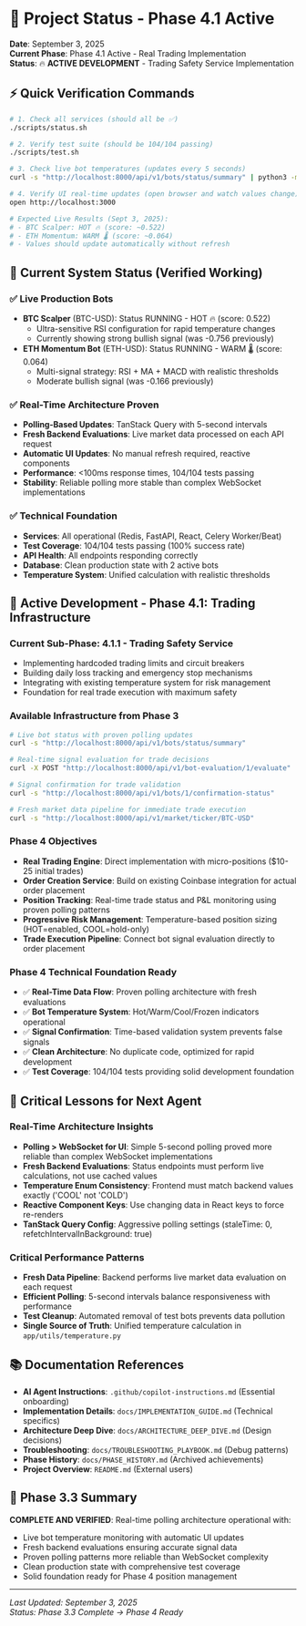 # 🚀 Project Status - Phase 4.1 Active

**Date**: September 3, 2025  
**Current Phase**: Phase 4.1 Active - Real Trading Implementation  
**Status**: 🔥 **ACTIVE DEVELOPMENT** - Trading Safety Service Implementation

## ⚡ **Quick Verification Commands**

```bash
# 1. Check all services (should all be ✅)
./scripts/status.sh

# 2. Verify test suite (should be 104/104 passing) 
./scripts/test.sh

# 3. Check live bot temperatures (updates every 5 seconds)
curl -s "http://localhost:8000/api/v1/bots/status/summary" | python3 -m json.tool

# 4. Verify UI real-time updates (open browser and watch values change)
open http://localhost:3000

# Expected Live Results (Sept 3, 2025):
# - BTC Scalper: HOT 🔥 (score: ~0.522) 
# - ETH Momentum: WARM 🌡️ (score: ~0.064)
# - Values should update automatically without refresh
```

## 🎯 **Current System Status (Verified Working)**

### **✅ Live Production Bots**
- **BTC Scalper** (BTC-USD): Status RUNNING - HOT 🔥 (score: 0.522)
  - Ultra-sensitive RSI configuration for rapid temperature changes
  - Currently showing strong bullish signal (was -0.756 previously)
- **ETH Momentum Bot** (ETH-USD): Status RUNNING - WARM 🌡️ (score: 0.064)  
  - Multi-signal strategy: RSI + MA + MACD with realistic thresholds
  - Moderate bullish signal (was -0.166 previously)

### **✅ Real-Time Architecture Proven**
- **Polling-Based Updates**: TanStack Query with 5-second intervals
- **Fresh Backend Evaluations**: Live market data processed on each API request
- **Automatic UI Updates**: No manual refresh required, reactive components
- **Performance**: <100ms response times, 104/104 tests passing
- **Stability**: Reliable polling more stable than complex WebSocket implementations

### **✅ Technical Foundation**
- **Services**: All operational (Redis, FastAPI, React, Celery Worker/Beat)
- **Test Coverage**: 104/104 tests passing (100% success rate)
- **API Health**: All endpoints responding correctly
- **Database**: Clean production state with 2 active bots
- **Temperature System**: Unified calculation with realistic thresholds

## 🚀 **Active Development - Phase 4.1: Trading Infrastructure**

### **Current Sub-Phase: 4.1.1 - Trading Safety Service**
- Implementing hardcoded trading limits and circuit breakers
- Building daily loss tracking and emergency stop mechanisms
- Integrating with existing temperature system for risk management
- Foundation for real trade execution with maximum safety

### **Available Infrastructure from Phase 3**
```bash
# Live bot status with proven polling updates
curl -s "http://localhost:8000/api/v1/bots/status/summary"

# Real-time signal evaluation for trade decisions
curl -X POST "http://localhost:8000/api/v1/bot-evaluation/1/evaluate"

# Signal confirmation for trade validation
curl -s "http://localhost:8000/api/v1/bots/1/confirmation-status"

# Fresh market data pipeline for immediate trade execution
curl -s "http://localhost:8000/api/v1/market/ticker/BTC-USD"
```

### **Phase 4 Objectives**
- **Real Trading Engine**: Direct implementation with micro-positions ($10-25 initial trades)
- **Order Creation Service**: Build on existing Coinbase integration for actual order placement
- **Position Tracking**: Real-time trade status and P&L monitoring using proven polling patterns
- **Progressive Risk Management**: Temperature-based position sizing (HOT=enabled, COOL=hold-only)
- **Trade Execution Pipeline**: Connect bot signal evaluation directly to order placement

### **Phase 4 Technical Foundation Ready**
- ✅ **Real-Time Data Flow**: Proven polling architecture with fresh evaluations
- ✅ **Bot Temperature System**: Hot/Warm/Cool/Frozen indicators operational
- ✅ **Signal Confirmation**: Time-based validation system prevents false signals
- ✅ **Clean Architecture**: No duplicate code, optimized for rapid development
- ✅ **Test Coverage**: 104/104 tests providing solid development foundation

## 🎯 **Critical Lessons for Next Agent**

### **Real-Time Architecture Insights**
- **Polling > WebSocket for UI**: Simple 5-second polling proved more reliable than complex WebSocket implementations
- **Fresh Backend Evaluations**: Status endpoints must perform live calculations, not use cached values
- **Temperature Enum Consistency**: Frontend must match backend values exactly ('COOL' not 'COLD')
- **Reactive Component Keys**: Use changing data in React keys to force re-renders
- **TanStack Query Config**: Aggressive polling settings (staleTime: 0, refetchIntervalInBackground: true)

### **Critical Performance Patterns**
- **Fresh Data Pipeline**: Backend performs live market data evaluation on each request
- **Efficient Polling**: 5-second intervals balance responsiveness with performance
- **Test Cleanup**: Automated removal of test bots prevents data pollution
- **Single Source of Truth**: Unified temperature calculation in `app/utils/temperature.py`

## 📚 **Documentation References**

- **AI Agent Instructions**: `.github/copilot-instructions.md` (Essential onboarding)
- **Implementation Details**: `docs/IMPLEMENTATION_GUIDE.md` (Technical specifics)
- **Architecture Deep Dive**: `docs/ARCHITECTURE_DEEP_DIVE.md` (Design decisions)
- **Troubleshooting**: `docs/TROUBLESHOOTING_PLAYBOOK.md` (Debug patterns)
- **Phase History**: `docs/PHASE_HISTORY.md` (Archived achievements)
- **Project Overview**: `README.md` (External users)

## 🎉 **Phase 3.3 Summary**

**COMPLETE AND VERIFIED**: Real-time polling architecture operational with:
- Live bot temperature monitoring with automatic UI updates
- Fresh backend evaluations ensuring accurate signal data
- Proven polling patterns more reliable than WebSocket complexity
- Clean production state with comprehensive test coverage
- Solid foundation ready for Phase 4 position management

---
*Last Updated: September 3, 2025*  
*Status: Phase 3.3 Complete → Phase 4 Ready*
